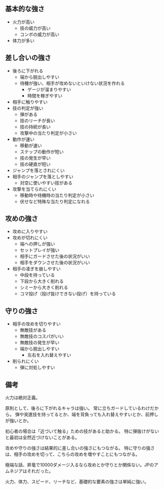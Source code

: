 ## 基本的な強さ

- 火力が高い
  - 技の威力が高い
  - コンボの威力が高い
- 体力が多い

## 差し合いの強さ

- 後ろに下がれる
  - 端から脱出しやすい
  - 待機が強い、相手が攻めないといけない状況を作れる
    - ゲージが溜まりやすい
    - 時間を稼ぎやすい
- 相手に触りやすい
- 技の判定が強い
  - 弾がある
  - 技のリーチが長い
  - 技の持続が長い
  - 攻撃中の当たり判定が小さい
- 動作が速い
  - 移動が速い
  - ステップの動作が短い
  - 技の発生が早い
  - 技の硬直が短い
- ジャンプを落とされにくい
- 相手のジャンプを落としやすい
  - 対空に使いやすい技がある
- 攻撃を当てられにくい
  - 移動時や待機時の当たり判定が小さい
  - 伏せなど特殊な当たり判定になれる

## 攻めの強さ

- 攻めに入りやすい
- 攻めが切れにくい
  - 端への押しが強い
  - セットプレイが強い
  - 相手にガードさせた後の状況がいい
  - 相手をダウンさせた後の状況がいい
- 相手の凌ぎを崩しやすい
  - 中段を持っている
  - 下段から大きく削れる
  - シミーから大きく削れる
  - コマ投げ（投げ抜けできない投げ）を持っている

## 守りの強さ

- 相手の攻めを切りやすい
  - 無敵技がある
  - 無敵技のコスパがいい
  - 無敵技の発生が早い
  - 端から脱出しやすい
    - 左右を入れ替えやすい
- 削られにくい
  - 弾に対処しやすい

## 備考

火力は絶対正義。

原則として、後ろに下がれるキャラは強い。
常に立ちガードしているわけだから。
弾や突進技を持ってるとか、端を背負っても入れ替えやすいとか、前押しが強いとか。

初心者の場合は「近づいて触る」ための技があると助かる。
特に弾抜けがないと最初は全然近づけないことがある。

攻めや守りの強さは結果的に差し合いの強さにもつながる。
特に守りの強さは、相手の攻めを切って、こちらの攻めを増やすことにもつながる。

極端な話、昇竜で10000ダメージ入るなら攻めとか守りとか関係ない。JPのアムネジアはそれだった。

火力、体力、スピード、リーチなど、基礎的な要素の強さは単純に強い。
